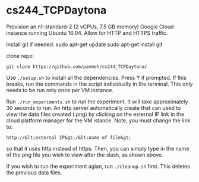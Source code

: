 # cs244_TCPDaytona
Provision an n1-standard-2 (2 vCPUs, 7.5 GB memory) Google Cloud instance
running Ubuntu 16.04. Allow for HTTP and HTTPS traffic.

Install git if needed:
sudo apt-get update
sudo apt-get install git

clone repo:
```
git clone https://github.com/pavmeh/cs244_TCPDaytona/
```
Use ``` ./setup.sh ``` to install all the dependencies. Press Y if prompted.
If this breaks, run the commands in the script individually in the terminal.
This only needs to be run only once per VM instance.

Run ```./run_experiments.sh``` to run the experiment. It will take
approximately 30 seconds to run. An http server automatically create that can
used to view the data files created (.png) by clicking on the external IP link
in the cloud platform manager for the VM istance. Note, you must change the
link to:

```
http://&lt;external IP&gt;/&lt;name of file&gt;
```
so that it uses http instead of https. Then, you can simply type in the name of
the png file you wish to view after the slash, as shown above.

If you wish to run the experiment agian, run ```./cleanup.sh``` first. This
deletes the previous data files.
